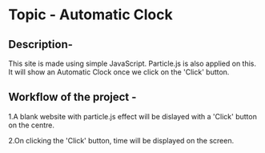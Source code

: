 # **Topic - Automatic Clock**

## Description-

This site is made using simple JavaScript. Particle.js is also applied on this. It will show an Automatic Clock once we click on the 'Click' button.

## Workflow of the project -

1.A blank website with particle.js effect will be dislayed with a 'Click' button on the centre.

2.On clicking the 'Click' button, time will be displayed on the screen.